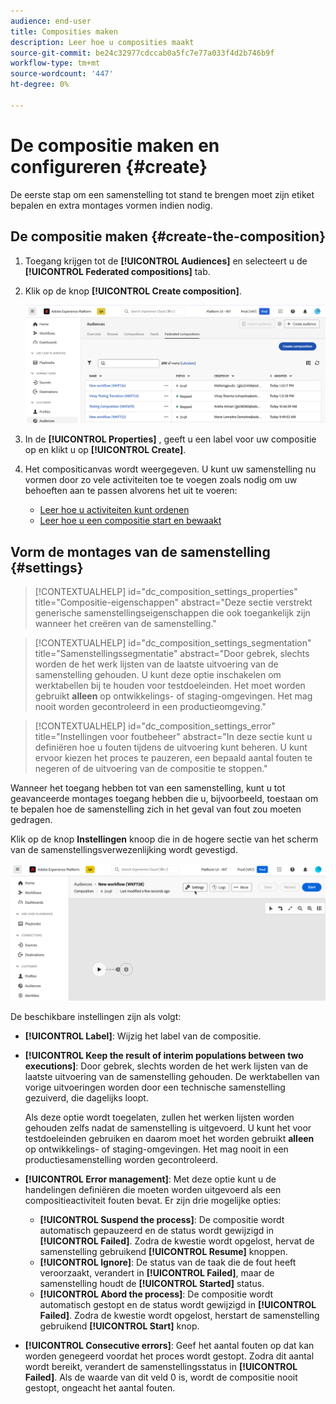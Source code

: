 ```yaml
---
audience: end-user
title: Composities maken
description: Leer hoe u composities maakt
source-git-commit: be24c32977cdccab0a5fc7e77a033f4d2b746b9f
workflow-type: tm+mt
source-wordcount: '447'
ht-degree: 0%

---
```



# De compositie maken en configureren {#create}

De eerste stap om een samenstelling tot stand te brengen moet zijn etiket bepalen en extra montages vormen indien nodig.

## De compositie maken {#create-the-composition}

1. Toegang krijgen tot de **[!UICONTROL Audiences]** en selecteert u de **[!UICONTROL Federated compositions]** tab.

1. Klik op de knop **[!UICONTROL Create composition]**.

   ![](assets/composition-create.png)

1. In de **[!UICONTROL Properties]** , geeft u een label voor uw compositie op en klikt u op **[!UICONTROL Create]**.

1. Het compositicanvas wordt weergegeven. U kunt uw samenstelling nu vormen door zo vele activiteiten toe te voegen zoals nodig om uw behoeften aan te passen alvorens het uit te voeren:

   * [Leer hoe u activiteiten kunt ordenen](#action-activities)
   * [Leer hoe u een compositie start en bewaakt](#save)

## Vorm de montages van de samenstelling {#settings}

>[!CONTEXTUALHELP]
>id="dc_composition_settings_properties"
>title="Compositie-eigenschappen"
>abstract="Deze sectie verstrekt generische samenstellingseigenschappen die ook toegankelijk zijn wanneer het creëren van de samenstelling."

>[!CONTEXTUALHELP]
>id="dc_composition_settings_segmentation"
>title="Samenstellingssegmentatie"
>abstract="Door gebrek, slechts worden de het werk lijsten van de laatste uitvoering van de samenstelling gehouden. U kunt deze optie inschakelen om werktabellen bij te houden voor testdoeleinden. Het moet worden gebruikt **alleen** op ontwikkelings- of staging-omgevingen. Het mag nooit worden gecontroleerd in een productieomgeving."

>[!CONTEXTUALHELP]
>id="dc_composition_settings_error"
>title="Instellingen voor foutbeheer"
>abstract="In deze sectie kunt u definiëren hoe u fouten tijdens de uitvoering kunt beheren. U kunt ervoor kiezen het proces te pauzeren, een bepaald aantal fouten te negeren of de uitvoering van de compositie te stoppen."

Wanneer het toegang hebben tot van een samenstelling, kunt u tot geavanceerde montages toegang hebben die u, bijvoorbeeld, toestaan om te bepalen hoe de samenstelling zich in het geval van fout zou moeten gedragen.

Klik op de knop **Instellingen** knoop die in de hogere sectie van het scherm van de samenstellingsverwezenlijking wordt gevestigd.

![](assets/composition-create-settings.png)

De beschikbare instellingen zijn als volgt:

* **[!UICONTROL Label]**: Wijzig het label van de compositie.

* **[!UICONTROL Keep the result of interim populations between two executions]**: Door gebrek, slechts worden de het werk lijsten van de laatste uitvoering van de samenstelling gehouden. De werktabellen van vorige uitvoeringen worden door een technische samenstelling gezuiverd, die dagelijks loopt.

  Als deze optie wordt toegelaten, zullen het werken lijsten worden gehouden zelfs nadat de samenstelling is uitgevoerd. U kunt het voor testdoeleinden gebruiken en daarom moet het worden gebruikt **alleen** op ontwikkelings- of staging-omgevingen. Het mag nooit in een productiesamenstelling worden gecontroleerd.

* **[!UICONTROL Error management]**: Met deze optie kunt u de handelingen definiëren die moeten worden uitgevoerd als een compositieactiviteit fouten bevat. Er zijn drie mogelijke opties:

   * **[!UICONTROL Suspend the process]**: De compositie wordt automatisch gepauzeerd en de status wordt gewijzigd in **[!UICONTROL Failed]**. Zodra de kwestie wordt opgelost, hervat de samenstelling gebruikend **[!UICONTROL Resume]** knoppen.
   * **[!UICONTROL Ignore]**: De status van de taak die de fout heeft veroorzaakt, verandert in **[!UICONTROL Failed]**, maar de samenstelling houdt de **[!UICONTROL Started]** status.
   * **[!UICONTROL Abord the process]**: De compositie wordt automatisch gestopt en de status wordt gewijzigd in **[!UICONTROL Failed]**. Zodra de kwestie wordt opgelost, herstart de samenstelling gebruikend **[!UICONTROL Start]** knop.

* **[!UICONTROL Consecutive errors]**: Geef het aantal fouten op dat kan worden genegeerd voordat het proces wordt gestopt. Zodra dit aantal wordt bereikt, verandert de samenstellingsstatus in **[!UICONTROL Failed]**. Als de waarde van dit veld 0 is, wordt de compositie nooit gestopt, ongeacht het aantal fouten.
